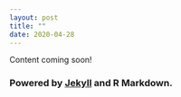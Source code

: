 ```yaml
---
layout: post
title: ""
date: 2020-04-28
---
```


Content coming soon!

### Powered by [Jekyll](http://jekyllrb.com) and R Markdown.
